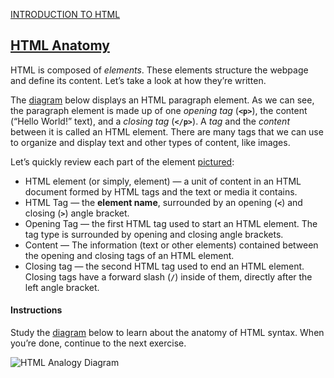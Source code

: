 <a href="https://www.codecademy.com/paths/web-development/tracks/learn-html-web-dev-path/modules/learn-html-elements/lessons/intro-to-html/exercises/anatomy-html"><span>INTRODUCTION TO HTML</span></a>
<h2><a href="https://www.codecademy.com/paths/web-development/tracks/learn-html-web-dev-path/modules/learn-html-elements/lessons/intro-to-html/exercises/anatomy-html">HTML Anatomy</a></h2>
<p>HTML is composed of <em>elements</em>. These elements structure the webpage and define its content. Let’s take a look at how they’re written.</p>

<p>The <a href='https://s3.amazonaws.com/codecademy-content/courses/learn-html/elements-and-structure/html+lesson+image.svg'>diagram</a> below displays an HTML paragraph element. As we can see, the paragraph element is made up of one <em>opening tag</em> (<code><b>&lt;p&gt;</b></code>), the content (“Hello World!” text), and a <em>closing tag</em> (<code><b>&lt;/p&gt;</b></code>). A <em>tag</em> and the <em>content</em> between it is called an HTML element. There are many tags that we can use to organize and display text and other types of content, like images.</p>

<p>Let’s quickly review each part of the element <a href='https://s3.amazonaws.com/codecademy-content/courses/learn-html/elements-and-structure/html+lesson+image.svg'>pictured</a>:</p>
<ul>
<li>HTML element (or simply, element) — a unit of content in an HTML document formed by HTML tags and the text or media it contains.</li>

<li>HTML Tag — the <b>element name</b>, surrounded by an opening (<code><b>&lt;</b></code>) and closing (<code><b>&gt;</b></code>) angle bracket.</li>

<li>Opening Tag — the first HTML tag used to start an HTML element. The tag type is surrounded by opening and closing angle brackets.</li>

<li>Content — The information (text or other elements) contained between the opening and closing tags of an HTML element.</li>

<li>Closing tag — the second HTML tag used to end an HTML element. Closing tags have a forward slash (<code><b>/</b></code>) inside of them, directly after the left angle bracket.</li>
</ul>

<h4>Instructions</h4>
<p>Study the <a href='https://s3.amazonaws.com/codecademy-content/courses/learn-html/elements-and-structure/html+lesson+image.svg'>diagram</a> below to learn about the anatomy of HTML syntax. When you’re done, continue to the next exercise.</p> 

<img src="https://cdn-images-1.medium.com/max/800/1*j7ijLkr1jR3Vh_DNTLh5oQ.png" alt="HTML Analogy Diagram">
